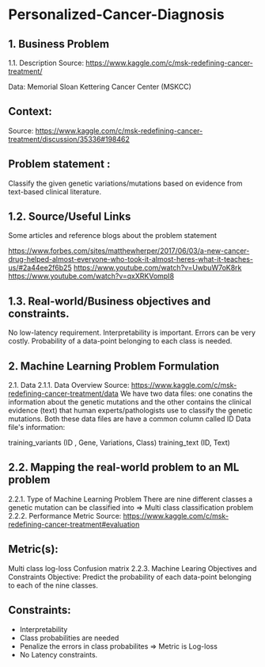 # Personalized-Cancer-Diagnosis

## 1. Business Problem
1.1. Description
Source: https://www.kaggle.com/c/msk-redefining-cancer-treatment/

Data: Memorial Sloan Kettering Cancer Center (MSKCC)

## Context:
Source: https://www.kaggle.com/c/msk-redefining-cancer-treatment/discussion/35336#198462

## Problem statement :
Classify the given genetic variations/mutations based on evidence from text-based clinical literature.

## 1.2. Source/Useful Links
Some articles and reference blogs about the problem statement

https://www.forbes.com/sites/matthewherper/2017/06/03/a-new-cancer-drug-helped-almost-everyone-who-took-it-almost-heres-what-it-teaches-us/#2a44ee2f6b25
https://www.youtube.com/watch?v=UwbuW7oK8rk
https://www.youtube.com/watch?v=qxXRKVompI8
## 1.3. Real-world/Business objectives and constraints.
No low-latency requirement.
Interpretability is important.
Errors can be very costly.
Probability of a data-point belonging to each class is needed.
## 2. Machine Learning Problem Formulation
2.1. Data
2.1.1. Data Overview
Source: https://www.kaggle.com/c/msk-redefining-cancer-treatment/data
We have two data files: one conatins the information about the genetic mutations and the other contains the clinical evidence (text) that human experts/pathologists use to classify the genetic mutations.
Both these data files are have a common column called ID
Data file's information:

training_variants (ID , Gene, Variations, Class)
training_text (ID, Text)

## 2.2. Mapping the real-world problem to an ML problem
2.2.1. Type of Machine Learning Problem
        There are nine different classes a genetic mutation can be classified into => Multi class classification problem
2.2.2. Performance Metric
Source: https://www.kaggle.com/c/msk-redefining-cancer-treatment#evaluation

## Metric(s):

Multi class log-loss
Confusion matrix
2.2.3. Machine Learing Objectives and Constraints
Objective: Predict the probability of each data-point belonging to each of the nine classes.

## Constraints:

- Interpretability 
- Class probabilities are needed
- Penalize the errors in class probabilites => Metric is Log-loss
- No Latency constraints.
